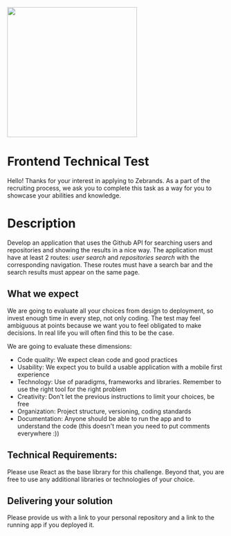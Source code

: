 <img src="https://zebrands.mx/wp-content/uploads/2021/07/WEB-ZEB-05-1-1024x291.png" width="300">

# Frontend Technical Test

Hello! Thanks for your interest in applying to Zebrands.
As a part of the recruiting process, we ask you to complete this task as a way for you to showcase your abilities and knowledge.

# Description

Develop an application that uses the Github API for searching users and repositories and showing the results in a nice way.
The application must have at least 2 routes: _user search_ and _repositories search_ with the corresponding navigation.
These routes must have a search bar and the search results must appear on the same page.

## What we expect

We are going to evaluate all your choices from design to deployment, so invest enough time in every step, not only coding. The test may feel ambiguous at points because we want you to feel obligated to make decisions. In real life you will often find this to be the case.

We are going to evaluate these dimensions:

- Code quality: We expect clean code and good practices
- Usability: We expect you to build a usable application with a mobile first experience
- Technology: Use of paradigms, frameworks and libraries. Remember to use the right tool for the right problem
- Creativity: Don't let the previous instructions to limit your choices, be free
- Organization: Project structure, versioning, coding standards
- Documentation: Anyone should be able to run the app and to understand the code (this doesn't mean you need to put comments everywhere :))

## Technical Requirements:

Please use React as the base library for this challenge. Beyond that, you are free to use any additional libraries or technologies of your choice.

## Delivering your solution

Please provide us with a link to your personal repository and a link to the running app if you deployed it.
